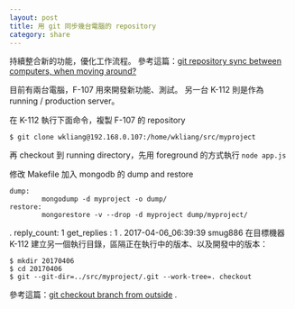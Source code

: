 ```yaml
---
layout: post
title: 用 git 同步幾台電腦的 repository
category: share
---
```

持續整合新的功能，優化工作流程。
參考這篇：[git repository sync between computers, when moving around?](http://stackoverflow.com/questions/4948190/git-repository-sync-between-computers-when-moving-around)

目前有兩台電腦，F-107 用來開發新功能、測試。
另一台 K-112 則是作為 running / production server。

在 K-112 執行下面命令，複製 F-107 的 repository
``` 
$ git clone wkliang@192.168.0.107:/home/wkliang/src/myproject 
```
再 checkout 到 running directory，先用 foreground 的方式執行 `node app.js`

修改 Makefile 加入 mongodb 的 dump and restore
```
dump:
        mongodump -d myproject -o dump/
restore:
        mongorestore -v --drop -d myproject dump/myproject/
```
.
reply_count: 1
get_replies : 1
.
2017-04-06_06:39:39 smug886
在目標機器 K-112 建立另一個執行目錄，區隔正在執行中的版本、以及開發中的版本：
```
$ mkdir 20170406
$ cd 20170406
$ git --git-dir=../src/myproject/.git --work-tree=. checkout
```
參考這篇：[git checkout branch from outside](http://stackoverflow.com/questions/6073507/git-checkout-branch-from-outside)
.
